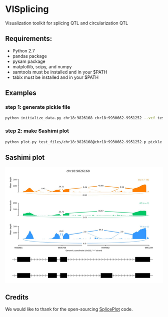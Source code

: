 VISplicing
=========

Visualization toolkit for splicing QTL and circularization QTL

## Requirements:

- Python 2.7
- pandas package
- pysam package
- matplotlib, scipy, and numpy
- samtools must be installed and in your $PATH
- tabix must be installed and in your $PATH

## Examples

### step 1: generate pickle file
```bash
python initialize_data.py chr18:9826168 chr18:9930662-9951252 --vcf test_files/SNP.chr18_9826168.vcf.gz --gtf test_files/HG19.gtf --mf test_files/map_file.txt --circ test_files/chr18_9931806_9950565.circRNA.rawcount.txt --output test_files
```
### step 2: make Sashimi plot
```bash
python plot.py test_files/chr18:9826168@chr18:9930662-9951252.p pickle settings_file
```
## Sashimi plot

<p align="center">
<img src="https://github.com/jiajiepeng/VISplicing/blob/master/plots/chr18_sashimi.jpg" width="600"/>
</p>


## Credits
We would like to thank for the open-sourcing [SplicePlot](https://github.com/wueric/SplicePlot) code.

